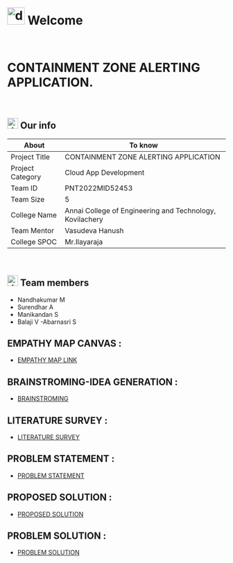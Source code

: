 # <img src="https://user-images.githubusercontent.com/99788851/194714225-20b1436e-cc0e-4972-8ab1-1d6cc0abf3f3.png" alt="drawing" width="40"/> Welcome
&emsp;

# CONTAINMENT ZONE ALERTING APPLICATION.


&emsp;

## <img src="https://user-images.githubusercontent.com/99788851/194714826-a05deae0-6d33-449d-a1e8-a126f30e1b4f.png" alt="drawing" width="25"/> Our info

| About | To know |
| --- | --- |
| Project Title | CONTAINMENT ZONE ALERTING APPLICATION |
| Project Category |Cloud App Development &emsp; |
| Team ID |PNT2022MID52453 &emsp; |
| Team Size |5 &emsp; |
| College Name |Annai College of Engineering and Technology, Kovilachery &emsp; |
| Team Mentor |Vasudeva Hanush|
| College SPOC |Mr.Ilayaraja |

&emsp;


## <img src="https://user-images.githubusercontent.com/99788851/194715091-fd5a8ed2-641a-44e2-bb77-613e36c4ee00.png" alt="drawing" width="25"/> Team members
- Nandhakumar M
- Surendhar A
- Manikandan S
- Balaji V
-Abarnasri S

## EMPATHY MAP CANVAS :

   - [EMPATHY MAP LINK](https://github.com/IBM-EPBL/IBM-Project-48064-1660804174/blob/main/Project%20design%20and%20Planning/Ideation%20phase/Empathy_Map.pdf)
   

## BRAINSTROMING-IDEA GENERATION :
   - [BRAINSTROMING](https://github.com/IBM-EPBL/IBM-Project-48064-1660804174/blob/main/Project%20design%20and%20Planning/Ideation%20phase/BrainStroming.pdf)
   
   
## LITERATURE SURVEY :
   - [LITERATURE SURVEY](https://github.com/IBM-EPBL/IBM-Project-48064-1660804174/blob/main/Project%20design%20and%20Planning/Ideation%20phase/Literature_Survey.pdf)
   
   
## PROBLEM STATEMENT :
   - [PROBLEM STATEMENT](https://github.com/IBM-EPBL/IBM-Project-18351-1659683556/blob/main/Project%20Design%20%26%20Planning/Ideation%20Phase/problem%20Statement.pdf)
   
## PROPOSED SOLUTION :
   - [PROPOSED SOLUTION](https://github.com/IBM-EPBL/IBM-Project-18351-1659683556/blob/main/Project%20Design%20%26%20Planning/Project%20Design%20Phase%201/PROPOSED%20SOLUTION.pdf)
   
## PROBLEM SOLUTION :
- [PROBLEM SOLUTION](https://github.com/IBM-EPBL/IBM-Project-18351-1659683556/blob/main/Project%20Design%20%26%20Planning/Project%20Design%20Phase%201/PROBLEM%20SOLUTION%20FIT.pdf)







